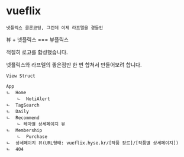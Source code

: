 # vueflix

```
넷플릭스 클론코딩, 그런데 이제 라프텔을 곁들인
```

뷰 + 넷플릭스 === 뷰플릭스

적절히 로고를 합성했습니다.

넷플릭스와 라프텔의 좋은점만 한 번 합쳐서 만들어보려 합니다.

```
View Struct

App
ㄴ  Home
    ㄴ  NotiAlert
ㄴ  TagSearch
ㄴ  Daily
ㄴ  Recommend
    ㄴ 테마별 상세페이지 뷰
ㄴ  Membership
    ㄴ  Purchase
ㄴ  상세페이지 뷰(URL형태: vueflix.hyse.kr/[작품 장르]/[작품별 상세페이지])
ㄴ  404
```
